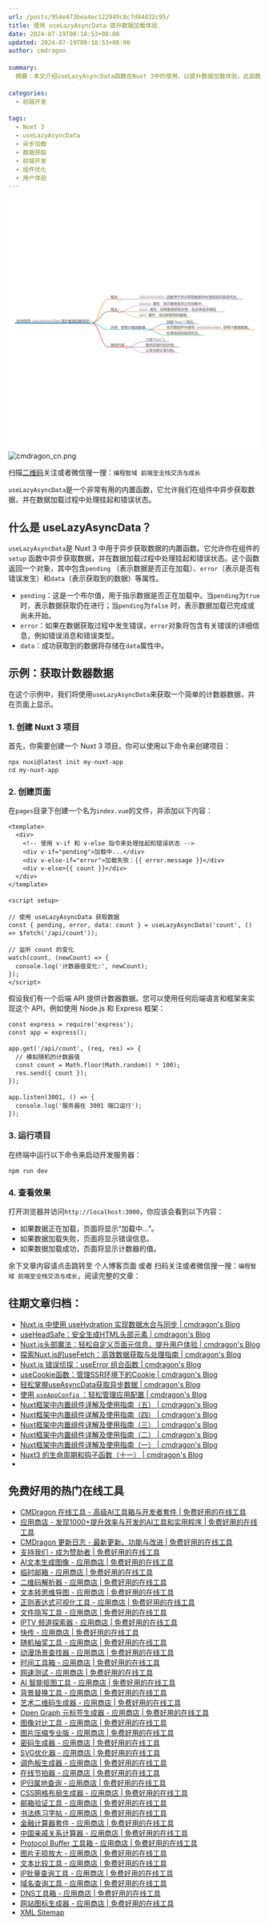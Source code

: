 ```yaml
---
url: /posts/954e473bea4ec122949c8c7d84d32c95/
title: 使用 useLazyAsyncData 提升数据加载体验
date: 2024-07-19T00:18:53+08:00
updated: 2024-07-19T00:18:53+08:00
author: cmdragon

summary:
  摘要：本文介绍useLazyAsyncData函数在Nuxt 3中的使用，以提升数据加载体验。此函数支持异步获取数据并在组件中处理挂起与错误状态，通过pending、error和data属性实现动态加载反馈。示例展示了如何创建Nuxt 3项目并利用该函数获取计数器数据，包括前端代码实现及简易后端模拟。

categories:
  - 前端开发

tags:
  - Nuxt 3
  - useLazyAsyncData
  - 异步加载
  - 数据获取
  - 前端开发
  - 组件优化
  - 用户体验
---
```


<img src="/images/2024_07_19 14_15_22.png" title="2024_07_19 14_15_22.png" alt="2024_07_19 14_15_22.png"/>

<img src="https://api2.cmdragon.cn/upload/cmder/20250304_012821924.jpg" title="cmdragon_cn.png" alt="cmdragon_cn.png"/>


扫描[二维码](https://api2.cmdragon.cn/upload/cmder/20250304_012821924.jpg)关注或者微信搜一搜：`编程智域 前端至全栈交流与成长`

`useLazyAsyncData`是一个非常有用的内置函数，它允许我们在组件中异步获取数据，并在数据加载过程中处理挂起和错误状态。

## 什么是 useLazyAsyncData？

`useLazyAsyncData`是 Nuxt 3 中用于异步获取数据的内置函数。它允许你在组件的`setup`
函数中异步获取数据，并在数据加载过程中处理挂起和错误状态。这个函数返回一个对象，其中包含`pending`
（表示数据是否正在加载）、`error`（表示是否有错误发生）和`data`（表示获取到的数据）等属性。

- `pending`：这是一个布尔值，用于指示数据是否正在加载中。当`pending`为`true`时，表示数据获取仍在进行；当`pending`为`false`
  时，表示数据加载已完成或尚未开始。
- `error`：如果在数据获取过程中发生错误，`error`对象将包含有关错误的详细信息，例如错误消息和错误类型。
- `data`：成功获取到的数据将存储在`data`属性中。

## 示例：获取计数器数据

在这个示例中，我们将使用`useLazyAsyncData`来获取一个简单的计数器数据，并在页面上显示。

### 1. 创建 Nuxt 3 项目

首先，你需要创建一个 Nuxt 3 项目。你可以使用以下命令来创建项目：

```
npx nuxi@latest init my-nuxt-app
cd my-nuxt-app

```

### 2. 创建页面

在`pages`目录下创建一个名为`index.vue`的文件，并添加以下内容：

```
<template>
  <div>
    <!-- 使用 v-if 和 v-else 指令来处理挂起和错误状态 -->
    <div v-if="pending">加载中...</div>
    <div v-else-if="error">加载失败：{{ error.message }}</div>
    <div v-else>{{ count }}</div>
  </div>
</template>

<script setup>

// 使用 useLazyAsyncData 获取数据
const { pending, error, data: count } = useLazyAsyncData('count', () => $fetch('/api/count'));

// 监听 count 的变化
watch(count, (newCount) => {
  console.log('计数器值变化:', newCount);
});
</script>
```

假设我们有一个后端 API 提供计数器数据。您可以使用任何后端语言和框架来实现这个 API，例如使用 Node.js 和 Express 框架：

```
const express = require('express');
const app = express();

app.get('/api/count', (req, res) => {
  // 模拟随机的计数器值
  const count = Math.floor(Math.random() * 100);
  res.send({ count });
});

app.listen(3001, () => {
  console.log('服务器在 3001 端口运行');
});
```

### 3. 运行项目

在终端中运行以下命令来启动开发服务器：

```
npm run dev

```

### 4. 查看效果

打开浏览器并访问`http://localhost:3000`，你应该会看到以下内容：

- 如果数据正在加载，页面将显示“加载中...”。
- 如果数据加载失败，页面将显示错误信息。
- 如果数据加载成功，页面将显示计数器的值。

余下文章内容请点击跳转至 个人博客页面 或者 扫码关注或者微信搜一搜：`编程智域 前端至全栈交流与成长`，阅读完整的文章：

## 往期文章归档：

- [Nuxt.js 中使用 useHydration 实现数据水合与同步 | cmdragon's Blog](https://blog.cmdragon.cn/posts/c7ddeca4690387e7e08c83e6c482a576/)
- [useHeadSafe：安全生成HTML头部元素 | cmdragon's Blog](https://blog.cmdragon.cn/posts/a1ca5111c82292bda5de4994f537d6f8/)
- [Nuxt.js头部魔法：轻松自定义页面元信息，提升用户体验 | cmdragon's Blog](https://blog.cmdragon.cn/posts/d5370e880eaec9085a153caba4961676/)
- [探索Nuxt.js的useFetch：高效数据获取与处理指南 | cmdragon's Blog](https://blog.cmdragon.cn/posts/29ff9113e98725ee69fa0148a47ae735/)
- [Nuxt.js 错误侦探：useError 组合函数 | cmdragon's Blog](https://blog.cmdragon.cn/posts/b73679558bc672550fbbb72ae295fdf5/)
- [useCookie函数：管理SSR环境下的Cookie | cmdragon's Blog](https://blog.cmdragon.cn/posts/cd361e1a7930614f1aaf46ad35b28958/)
- [轻松掌握useAsyncData获取异步数据 | cmdragon's Blog](https://blog.cmdragon.cn/posts/e1b1c62b5975f8ebfa61adc507591cf7/)
- [使用 `useAppConfig` ：轻松管理应用配置 | cmdragon's Blog](https://blog.cmdragon.cn/posts/9e044d4b53eab6a1bec49bb86b4c856c/)
- [Nuxt框架中内置组件详解及使用指南（五） | cmdragon's Blog](https://blog.cmdragon.cn/posts/ff42c6a570627402dbbdd82adbb2ed2a/)
- [Nuxt框架中内置组件详解及使用指南（四） | cmdragon's Blog](https://blog.cmdragon.cn/posts/9032c61e840462c63717de392173b4f5/)
- [Nuxt框架中内置组件详解及使用指南（三） | cmdragon's Blog](https://blog.cmdragon.cn/posts/7ef2264218c32c7cf7f16dfa7cabd2ce/)
- [Nuxt框架中内置组件详解及使用指南（二） | cmdragon's Blog](https://blog.cmdragon.cn/posts/658c8df0cd7e59fe7606507b14b2c37c/)
- [Nuxt框架中内置组件详解及使用指南（一） | cmdragon's Blog](https://blog.cmdragon.cn/posts/214c7ef07a7b90e1787f10ea626320e3/)
- [Nuxt3 的生命周期和钩子函数（十一） | cmdragon's Blog](https://blog.cmdragon.cn/posts/4807b70f6729c39ff090d7e8ac1e2f6d/)
- 


## 免费好用的热门在线工具

- [CMDragon 在线工具 - 高级AI工具箱与开发者套件 | 免费好用的在线工具](https://tools.cmdragon.cn/zh)
- [应用商店 - 发现1000+提升效率与开发的AI工具和实用程序 | 免费好用的在线工具](https://tools.cmdragon.cn/zh/apps?category=trending)
- [CMDragon 更新日志 - 最新更新、功能与改进 | 免费好用的在线工具](https://tools.cmdragon.cn/zh/changelog)
- [支持我们 - 成为赞助者 | 免费好用的在线工具](https://tools.cmdragon.cn/zh/sponsor)
- [AI文本生成图像 - 应用商店 | 免费好用的在线工具](https://tools.cmdragon.cn/zh/apps/text-to-image-ai)
- [临时邮箱 - 应用商店 | 免费好用的在线工具](https://tools.cmdragon.cn/zh/apps/temp-email)
- [二维码解析器 - 应用商店 | 免费好用的在线工具](https://tools.cmdragon.cn/zh/apps/qrcode-parser)
- [文本转思维导图 - 应用商店 | 免费好用的在线工具](https://tools.cmdragon.cn/zh/apps/text-to-mindmap)
- [正则表达式可视化工具 - 应用商店 | 免费好用的在线工具](https://tools.cmdragon.cn/zh/apps/regex-visualizer)
- [文件隐写工具 - 应用商店 | 免费好用的在线工具](https://tools.cmdragon.cn/zh/apps/steganography-tool)
- [IPTV 频道探索器 - 应用商店 | 免费好用的在线工具](https://tools.cmdragon.cn/zh/apps/iptv-explorer)
- [快传 - 应用商店 | 免费好用的在线工具](https://tools.cmdragon.cn/zh/apps/snapdrop)
- [随机抽奖工具 - 应用商店 | 免费好用的在线工具](https://tools.cmdragon.cn/zh/apps/lucky-draw)
- [动漫场景查找器 - 应用商店 | 免费好用的在线工具](https://tools.cmdragon.cn/zh/apps/anime-scene-finder)
- [时间工具箱 - 应用商店 | 免费好用的在线工具](https://tools.cmdragon.cn/zh/apps/time-toolkit)
- [网速测试 - 应用商店 | 免费好用的在线工具](https://tools.cmdragon.cn/zh/apps/speed-test)
- [AI 智能抠图工具 - 应用商店 | 免费好用的在线工具](https://tools.cmdragon.cn/zh/apps/background-remover)
- [背景替换工具 - 应用商店 | 免费好用的在线工具](https://tools.cmdragon.cn/zh/apps/background-replacer)
- [艺术二维码生成器 - 应用商店 | 免费好用的在线工具](https://tools.cmdragon.cn/zh/apps/artistic-qrcode)
- [Open Graph 元标签生成器 - 应用商店 | 免费好用的在线工具](https://tools.cmdragon.cn/zh/apps/open-graph-generator)
- [图像对比工具 - 应用商店 | 免费好用的在线工具](https://tools.cmdragon.cn/zh/apps/image-comparison)
- [图片压缩专业版 - 应用商店 | 免费好用的在线工具](https://tools.cmdragon.cn/zh/apps/image-compressor)
- [密码生成器 - 应用商店 | 免费好用的在线工具](https://tools.cmdragon.cn/zh/apps/password-generator)
- [SVG优化器 - 应用商店 | 免费好用的在线工具](https://tools.cmdragon.cn/zh/apps/svg-optimizer)
- [调色板生成器 - 应用商店 | 免费好用的在线工具](https://tools.cmdragon.cn/zh/apps/color-palette)
- [在线节拍器 - 应用商店 | 免费好用的在线工具](https://tools.cmdragon.cn/zh/apps/online-metronome)
- [IP归属地查询 - 应用商店 | 免费好用的在线工具](https://tools.cmdragon.cn/zh/apps/ip-geolocation)
- [CSS网格布局生成器 - 应用商店 | 免费好用的在线工具](https://tools.cmdragon.cn/zh/apps/css-grid-layout)
- [邮箱验证工具 - 应用商店 | 免费好用的在线工具](https://tools.cmdragon.cn/zh/apps/email-validator)
- [书法练习字帖 - 应用商店 | 免费好用的在线工具](https://tools.cmdragon.cn/zh/apps/calligraphy-practice)
- [金融计算器套件 - 应用商店 | 免费好用的在线工具](https://tools.cmdragon.cn/zh/apps/finance-calculator-suite)
- [中国亲戚关系计算器 - 应用商店 | 免费好用的在线工具](https://tools.cmdragon.cn/zh/apps/chinese-kinship-calculator)
- [Protocol Buffer 工具箱 - 应用商店 | 免费好用的在线工具](https://tools.cmdragon.cn/zh/apps/protobuf-toolkit)
- [图片无损放大 - 应用商店 | 免费好用的在线工具](https://tools.cmdragon.cn/zh/apps/image-upscaler)
- [文本比较工具 - 应用商店 | 免费好用的在线工具](https://tools.cmdragon.cn/zh/apps/text-compare)
- [IP批量查询工具 - 应用商店 | 免费好用的在线工具](https://tools.cmdragon.cn/zh/apps/ip-batch-lookup)
- [域名查询工具 - 应用商店 | 免费好用的在线工具](https://tools.cmdragon.cn/zh/apps/domain-finder)
- [DNS工具箱 - 应用商店 | 免费好用的在线工具](https://tools.cmdragon.cn/zh/apps/dns-toolkit)
- [网站图标生成器 - 应用商店 | 免费好用的在线工具](https://tools.cmdragon.cn/zh/apps/favicon-generator)
- [XML Sitemap](https://tools.cmdragon.cn/sitemap_index.xml)
